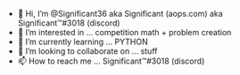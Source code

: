 - 👋 Hi, I’m @Significant36 aka Significant (aops.com) aka Significant™#3018 (discord)
- 👀 I’m interested in ... competition math + problem creation
- 🌱 I’m currently learning ... PYTHON
- 💞️ I’m looking to collaborate on ... stuff
- 📫 How to reach me ... Significant™#3018 (discord)

<!---
Significant36/Significant36 is a ✨ special ✨ repository because its `README.md` (this file) appears on your GitHub profile.
You can click the Preview link to take a look at your changes.
--->
